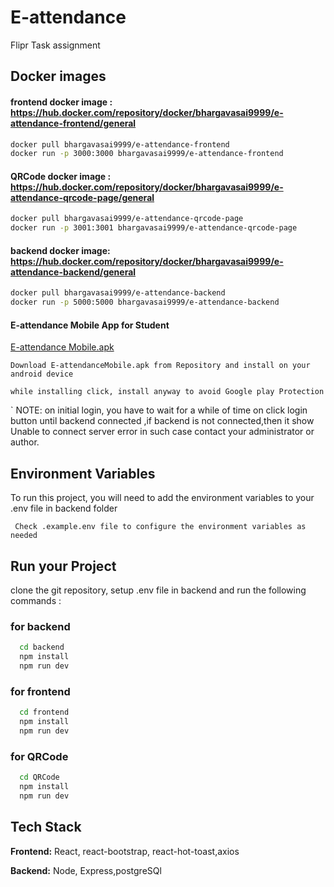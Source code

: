 # E-attendance
Flipr Task assignment


## Docker images

#### frontend docker image : https://hub.docker.com/repository/docker/bhargavasai9999/e-attendance-frontend/general


```bash
docker pull bhargavasai9999/e-attendance-frontend
docker run -p 3000:3000 bhargavasai9999/e-attendance-frontend
```
#### QRCode docker image : https://hub.docker.com/repository/docker/bhargavasai9999/e-attendance-qrcode-page/general


```bash
docker pull bhargavasai9999/e-attendance-qrcode-page
docker run -p 3001:3001 bhargavasai9999/e-attendance-qrcode-page
```

#### backend docker image: https://hub.docker.com/repository/docker/bhargavasai9999/e-attendance-backend/general

```bash
docker pull bhargavasai9999/e-attendance-backend
docker run -p 5000:5000 bhargavasai9999/e-attendance-backend
```

#### E-attendance Mobile App for Student
[E-attendance Mobile.apk](https://github.com/bhargavasai9999/e-attendance/blob/main/E-attenadance%20Mobile.apk)

` Download E-attendanceMobile.apk from Repository and install on your android device `

` while installing click, install anyway to avoid Google play Protection `

` NOTE: on initial login, you have to wait for a while of time on click login button until backend connected ,if backend is not connected,then it show Unable to connect server error in such case contact your administrator or author. 

## Environment Variables

To run this project, you will need to add the environment variables to your .env file in backend folder

` Check .example.env file to configure the environment variables as needed`



## Run your Project
clone the git repository, setup .env file in backend and  run the following commands :

### for backend
```bash
  cd backend
  npm install
  npm run dev
```
### for frontend
```bash
  cd frontend
  npm install
  npm run dev
```

### for QRCode
```bash
  cd QRCode
  npm install
  npm run dev
```


## Tech Stack

**Frontend:** React, react-bootstrap, react-hot-toast,axios

**Backend:** Node, Express,postgreSQl
